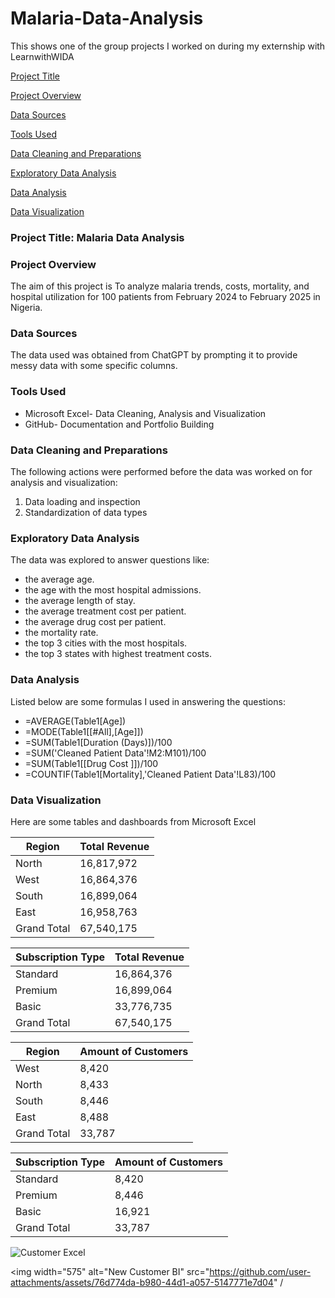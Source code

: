 # Malaria-Data-Analysis 
This shows one of the group projects I worked on during my externship with LearnwithWIDA

[Project Title](project-title)

[Project Overview](#project-overview)

[Data Sources](#data-sources)

[Tools Used](#tools-used)

[Data Cleaning and Preparations](#data-cleaning-and-preparations)

[Exploratory Data Analysis](#exploratory-data-analysis)

[Data Analysis](#data-analysis)

[Data Visualization](#data-visualization)

### Project Title: Malaria Data Analysis

### Project Overview
The aim of this project is To analyze malaria trends, costs, mortality, and hospital utilization for 100 patients from February 2024 to February 2025 in Nigeria.
### Data Sources
The data used was obtained from ChatGPT by prompting it to provide messy data with some specific columns.

### Tools Used
- Microsoft Excel- Data Cleaning, Analysis and Visualization
- GitHub- Documentation and Portfolio Building

### Data Cleaning and Preparations
The following actions were performed before the data was worked on for analysis and visualization:
1. Data loading and inspection
2. Standardization of data types

### Exploratory Data Analysis
The data was explored to answer questions like:
- the average age.
- the age with the most hospital admissions.
- the average length of stay.
- the average treatment cost per patient.
- the average drug cost per patient.
- the mortality rate.
- the top 3 cities with the most hospitals.
- the top 3 states with highest treatment costs.

### Data Analysis
Listed below are some formulas I used in answering the questions:

- =AVERAGE(Table1[Age])
- =MODE(Table1[[#All],[Age]])
- =SUM(Table1[Duration (Days)])/100
- =SUM('Cleaned Patient Data'!M2:M101)/100
- =SUM(Table1[[Drug Cost ]])/100
- =COUNTIF(Table1[Mortality],'Cleaned Patient Data'!L83)/100

### Data Visualization
Here are some tables and dashboards from Microsoft Excel

|Region|Total Revenue|
|------|-------------|
|North|16,817,972|
|West|16,864,376|
|South|16,899,064|
|East|16,958,763|
|Grand Total|67,540,175|

|Subscription Type|Total Revenue|
|-----------------|-------------|
|Standard|16,864,376|
|Premium|16,899,064|
|Basic|33,776,735|
|Grand Total|67,540,175|

|Region|Amount of Customers|
|------|-------------------|
|West|8,420|
|North|8,433|
|South|8,446|
|East|8,488|
|Grand Total|33,787|

|Subscription Type|Amount of Customers|
|-----------------|-------------------|
|Standard|8,420|
|Premium|8,446|
|Basic|16,921|
|Grand Total|33,787|

![Customer Excel](https://github.com/user-attachments/assets/0b284ab9-e080-42c4-ae28-1b98a987af5b)

<img width="575" alt="New Customer BI" src="https://github.com/user-attachments/assets/76d774da-b980-44d1-a057-5147771e7d04" /
